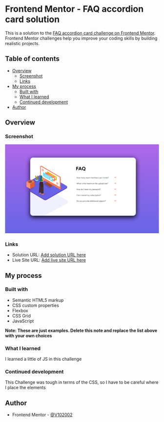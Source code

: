 # Frontend Mentor - FAQ accordion card solution

This is a solution to the [FAQ accordion card challenge on Frontend Mentor](https://www.frontendmentor.io/challenges/faq-accordion-card-XlyjD0Oam). Frontend Mentor challenges help you improve your coding skills by building realistic projects. 

## Table of contents

- [Overview](#overview)
  - [Screenshot](#screenshot)
  - [Links](#links)
- [My process](#my-process)
  - [Built with](#built-with)
  - [What I learned](#what-i-learned)
  - [Continued development](#continued-development)
- [Author](#author)



## Overview


### Screenshot

![](./Screenshot%202024-07-11%20181222.png)

### Links

- Solution URL: [Add solution URL here](https://your-solution-url.com)
- Live Site URL: [Add live site URL here](https://your-live-site-url.com)

## My process

### Built with

- Semantic HTML5 markup
- CSS custom properties
- Flexbox
- CSS Grid
- JavaScript

**Note: These are just examples. Delete this note and replace the list above with your own choices**

### What I learned

I learned a little of JS in this challenge

### Continued development

This Challenge was tough in terms of the CSS, so I have to be careful where I place the elements


## Author
- Frontend Mentor - [@V102002](https://www.frontendmentor.io/profile/V102002)

